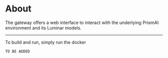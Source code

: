 # About

The gateway offers a web interface to interact with the underlying PrismAI environment and its Luminar models.

---

To build and run, simply run the docker

```
TO BE ADDED
```
